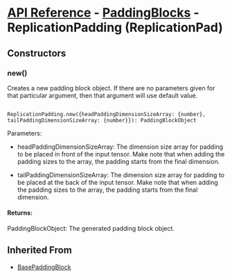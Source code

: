 # [API Reference](../../API.md) - [PaddingBlocks](../PaddingBlocks.md) - ReplicationPadding (ReplicationPad)

## Constructors

### new()

Creates a new padding block object. If there are no parameters given for that particular argument, then that argument will use default value.

```

ReplicationPadding.new({headPaddingDimensionSizeArray: {number}, tailPaddingDimensionSizeArray: {number}}): PaddingBlockObject

```

Parameters:

* headPaddingDimensionSizeArray: The dimension size array for padding to be placed in front of the input tensor. Make note that when adding the padding sizes to the array, the padding starts from the final dimension.

* tailPaddingDimensionSizeArray: The dimension size array for padding to be placed at the back of the input tensor. Make note that when adding the padding sizes to the array, the padding starts from the final dimension.

#### Returns:

PaddingBlockObject: The generated padding block object.

## Inherited From

* [BasePaddingBlock](BasePaddingBlock.md)

